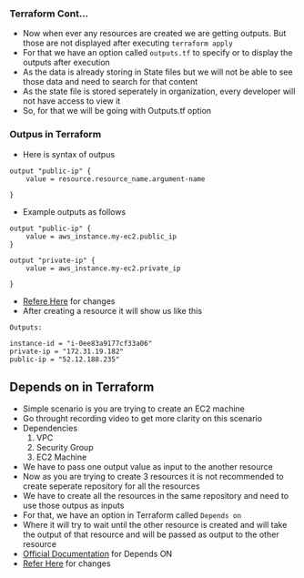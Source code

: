 ### Terraform Cont...
- Now when ever any resources are created we are getting outputs. But those are not displayed after executing `terraform apply`
- For that we have an option called `outputs.tf` to specify or to display the outputs after execution
- As the data is already storing in State files but we will not be able to see those data and need to search for that content
- As the state file is stored seperately in organization, every developer will not have access to view it
- So, for that we will be going with Outputs.tf option

### Outpus in Terraform
- Here is syntax of outpus 
```
output "public-ip" {
    value = resource.resource_name.argument-name
  
}
```
- Example outputs as follows
```
output "public-ip" {
    value = aws_instance.my-ec2.public_ip 
}

output "private-ip" {
    value = aws_instance.my-ec2.private_ip
  
}
```
- [Refere Here](https://github.com/abhi-yuva/Terraform-Priactice/commit/8a3958935d57904450e6b92227873a7061c13150) for changes
- After creating a resource it will show us like this
```
Outputs:

instance-id = "i-0ee83a9177cf33a06"
private-ip = "172.31.19.182"
public-ip = "52.12.188.235"
```

## Depends on in Terraform
- Simple scenario is you are trying to create an EC2 machine
- Go throught recording video to get more clarity on this scenario
- Dependencies
    1. VPC
    2. Security Group
    3. EC2 Machine
- We have to pass one output value as input to the another resource
- Now as you are trying to create 3 resources it is not recommended to create seperate repository for all the resources
- We have to create all the resources in the same repository and need to use those outpus as inputs
- For that, we have an option in Terraform called `Depends on`
- Where it will try to wait until the other resource is created and will take the output of that resource and will be passed as output to the other resource
- [Official Documentation](https://developer.hashicorp.com/terraform/language/meta-arguments/depends_on) for Depends ON
- [Refer Here](https://github.com/abhi-yuva/Terraform-Priactice/commit/bad6e1660e98e95dab2ebc5b98ec679bb6bda46b) for changes
